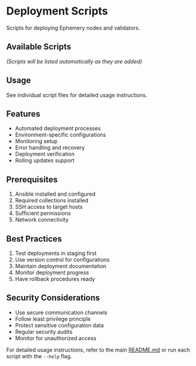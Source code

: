 # Deployment Scripts

Scripts for deploying Ephemery nodes and validators.

## Available Scripts

*(Scripts will be listed automatically as they are added)*

## Usage

See individual script files for detailed usage instructions.

## Features

- Automated deployment processes
- Environment-specific configurations
- Monitoring setup
- Error handling and recovery
- Deployment verification
- Rolling updates support

## Prerequisites

1. Ansible installed and configured
2. Required collections installed
3. SSH access to target hosts
4. Sufficient permissions
5. Network connectivity

## Best Practices

1. Test deployments in staging first
2. Use version control for configurations
3. Maintain deployment documentation
4. Monitor deployment progress
5. Have rollback procedures ready

## Security Considerations

- Use secure communication channels
- Follow least privilege principle
- Protect sensitive configuration data
- Regular security audits
- Monitor for unauthorized access

For detailed usage instructions, refer to the main [README.md](../../README.md) or run each script with the `--help` flag.
